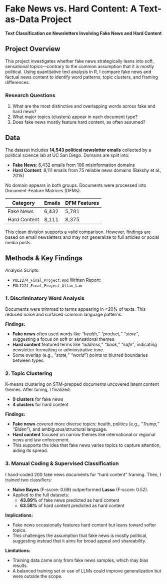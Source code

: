 # Fake News vs. Hard Content: A Text-as-Data Project

**Text Classification on Newsletters Involving Fake News and Hard Content**

## Project Overview

This project investigates whether fake news strategically leans into soft, sensational topics—contrary to the common assumption that it is mostly political. Using quantitative text analysis in R, I compare fake news and factual news content to identify word patterns, topic clusters, and framing differences.

### Research Questions

1. What are the most distinctive and overlapping words across fake and hard news?
2. What major topics (clusters) appear in each document type?
3. Does fake news mostly feature hard content, as often assumed?

## Data

The dataset includes **14,543 political newsletter emails** collected by a political science lab at UC San Diego. Domains are split into:

- **Fake News**: 6,432 emails from 106 misinformation domains
- **Hard Content**: 8,111 emails from 75 reliable news domains (Bakshy et al., 2015)

No domain appears in both groups. Documents were processed into Document-Feature Matrices (DFMs).

| Category      | Emails | DFM Features |
|---------------|--------|--------------|
| Fake News     | 6,432  | 5,781        |
| Hard Content  | 8,111  | 8,375        |

This clean division supports a valid comparison. However, findings are based on email newsletters and may not generalize to full articles or social media posts.

## Methods & Key Findings

Analysis Scripts:
- `POLI274_Final_Project.Rmd`
Written Report:
- `POLI274_Final_Project_Allan_Lam`

### 1. Discriminatory Word Analysis

Documents were trimmed to terms appearing in ≥20% of texts. This reduced noise and surfaced common language patterns.

**Findings:**
- **Fake news** often used words like _“health,” “product,” “store”_, suggesting a focus on soft or sensational themes.
- **Hard content** featured terms like _“address,” “book,” “safe”_, indicating newsletter formatting or administrative tone.
- Some overlap (e.g., _“state,” “world”_) points to blurred boundaries between types.

### 2. Topic Clustering

K-means clustering on STM-prepped documents uncovered latent content themes. After tuning, I finalized:

- **9 clusters** for fake news
- **4 clusters** for hard content

**Findings:**
- **Fake news** covered more diverse topics: health, politics (e.g., _“Trump,” “Biden”_), and ambiguous/structural language.
- **Hard content** focused on narrow themes like international or regional news and law enforcement.
- This supports the idea that fake news varies topics to capture attention, aiding its spread.

### 3. Manual Coding & Supervised Classification

I hand-coded 200 fake news documents for “hard content” framing. Then, I trained two classifiers:

- **Naïve Bayes** (F-score: 0.69) outperformed **Lasso** (F-score: 0.52).
- Applied to the full datasets:
  - **43.89%** of fake news predicted as hard content
  - **63.58%** of hard content predicted as hard content

**Implications:**
- Fake news occasionally features hard content but leans toward softer topics.
- This challenges the assumption that fake news is mostly political, suggesting instead that it aims for broad appeal and shareability.

**Limitations:**
- Training data came only from fake news samples, which may bias results.
- A balanced training set or use of LLMs could improve generalization but were outside the scope.
